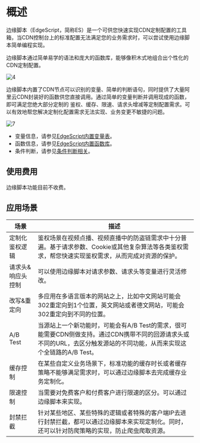 # 概述

边缘脚本（EdgeScript，简称ES）是一个可供您快速实现CDN定制配置的工具箱，当CDN控制台上的标准配置无法满足您的业务需求时，可以尝试使用边缘脚本简单编程实现。

边缘脚本通过简单易学的语法和庞大的函数库，能够像积木式地组合出个性化的CDN定制配置。

![4](https://static-aliyun-doc.oss-accelerate.aliyuncs.com/assets/img/zh-CN/8953907161/p255418.png)

边缘脚本内置了CDN节点可以识别的变量、简单的判断语句，同时提供了大量阿里云CDN封装好的函数供您直接调用。通过简单的变量判断并调用现成的函数，即可满足您绝大部分定制的 鉴权、缓存、限速、请求头增减等定制配置需求。可以有效地帮您解决定制化配置需求无法实现、业务变更不敏捷的问题。

![7](https://static-aliyun-doc.oss-accelerate.aliyuncs.com/assets/img/zh-CN/8953907161/p255500.png)

-   变量信息，请参见[EdgeScript内置变量表](/intl.zh-CN/边缘脚本/EdgeScript内置变量表.md)。
-   函数信息，请参见[EdgeScript内置函数库](https://help.aliyun.com/document_detail/126869.html?spm=a2c4g.11186623.6.730.d7aa4d674Q9xAO)。
-   条件判断，请参见[条件判断相关](/intl.zh-CN/边缘脚本/EdgeScript内置函数库/条件判断相关.md)。

## 使用费用

边缘脚本功能目前不收费。

## 应用场景

|场景|描述|
|--|--|
|定制化鉴权逻辑|鉴权场景在视频点播、视频直播中的防盗链需求中十分普遍。基于请求参数、Cookie或其他复杂算法等各类鉴权需求，帮您快速实现鉴权需求，从而完成对资源的保护。|
|请求头&响应头控制|可以使用边缘脚本对请求参数、请求头等变量进行灵活修改。|
|改写&重定向|多应用在多语言版本的网站之上，比如中文网站可能会302重定向到1个位置，英文网站或者德文网站，可能会302重定向到不同的位置。|
|A/B Test|当源站上一个新功能时，可能会有A/B Test的需求，很可能需要CDN侧做支持。通过CDN携带不同的回源请求头或不同的URL，去区分触发源站的不同功能，从而来实现这个全链路的A/B Test。|
|缓存控制|在某些自定义业务场景下，标准功能的缓存时长或者缓存策略不能够满足需求时，可以通过边缘脚本去完成缓存业务定制化。|
|限速控制|当需要对免费客户和付费客户进行限速的区分。可以通过边缘脚本来实现。|
|封禁拦截|针对某些地区、某些特殊的逻辑或者特殊的客户端IP去进行封禁拦截，都可以通过边缘脚本来实现定制化。同时，还可以针对防爬策略的实现，防止爬虫爬取资源。|

